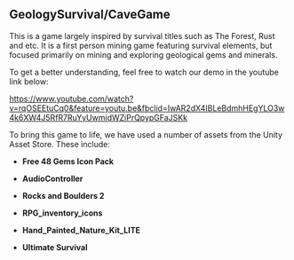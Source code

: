 ## GeologySurvival/CaveGame

This is a game largely inspired by survival titles such as The Forest, Rust and etc. It is a first person mining game featuring survival elements, but focused primarily on mining and exploring geological gems and minerals.

To get a better understanding, feel free to watch our demo in the youtube link below:

https://www.youtube.com/watch?v=rqOSEEtuCq0&feature=youtu.be&fbclid=IwAR2dX4IBLeBdmhHEgYLO3w4k6XW4J5RfR7RuYyUwmidWZiPrQpypGFaJSKk

To bring this game to life, we have used a number of assets from the Unity Asset Store.
These include:

- **Free 48 Gems Icon Pack**

- **AudioController**

- **Rocks and Boulders 2**

- **RPG_inventory_icons**

- **Hand_Painted_Nature_Kit_LITE**

- **Ultimate Survival**

